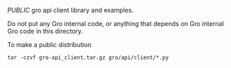 *PUBLIC* gro api client library and examples.

Do not put any Gro internal code, or anything that depends on Gro
internal Gro code in this directory.

To make a public distribution

```tar -czvf gro-api_client.tar.gz gro/api/client/*.py```
